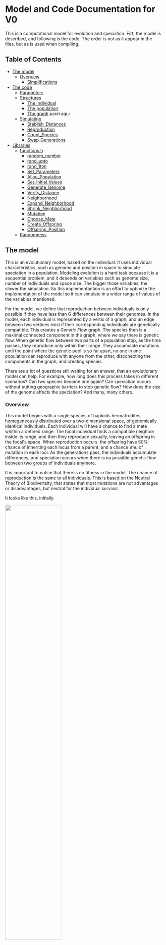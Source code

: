 # Model and Code Documentation for V0

This is a computational model for evolution and speciation. Firt, the model is described, and following is the code. The order is not as it appear in the files, but as is used when compiling.

## Table of Contents
- [The model](#model)
	- [Overview](#Overview)
		- [Simplifications](#simplifications)
- [The code](#code)
	- [Parameters](#parameters)
	- [Structures](#structure)
		- [The individual](#individual)
		- [The population](#population)
		- [The graph](#graph) parei aqui
	- [Simulating](#simulation)
		- [Stablish_Distances](#stablish_distances)
		- [Reproduction](#reproduction)
		- [Count_Species](#count_species)
		- [Swap_Generations](#swap_generations)
- [Libraries](#libraries)
	- [functions.h](#functionsh)
		- [random_number](#random_number)
		- [rand_upto](#rand_upto)
		- [rand_1ton](#rand_1ton)
		- [Set_Parameters](#set_parameters)
		- [Alloc_Population](#alloc_population)
		- [Set_Initial_Values](#set_initial_values)
		- [Generate_Genome](#generate_genome)
		- [Verify_Distance](#verify_distance)
		- [Neighborhood](#neighborhood)
		- [Expand_Neighborhood](#expand_neighborhood)
		- [Shrink_Neighborhood](#shrink_neighborhood)
		- [Mutation](#mutation)
		- [Choose_Mate](#choose_mate)
		- [Create_Offspring](#create_offspring)
		- [Offspring_Position](#offspring_position)
	- [Randomness](#random)

## The model <a name="model"></a>

This is an evolutionary model, based on the individual. It uses individual characteristics, such as genome and position in space to simulate speciation in a population. Modeling evolution is a hard task because it is a sequential problem, and it depends on variables such as genome size, number of individuals and space size. The bigger those variables, the slower the simulation. So this implementantion is an effort to optimize the implementation of the model so it can simulate in a wider range of values of the variables mentioned. 

For the model, we define that reproduction between individuals is only possible if they have less than G differences between their genomes. In the model, each individual is represented by a vertix of a graph, and an edge between two vertices exist if their corresponding individuals are genetically compatible. This creates a *Genetic Flow* graph. The species then is a maximal connected component in the graph, where we say there is genetic flow. When genetic flow between two parts of a population stop, as the time passes, they reproduce only within their range. They accumulate mutations until the point where the genetic pool is so far apart, no one in one population can reproduce with anyone from the other, disconecting the components in the graph, and creating species.

There are a lot of questions still waiting for an answer, that an evolutionary model can help. For example, how long does this process takes in different scenarios? Can two species become one again? Can speciation occurs without putting geographic barriers to stop genetic flow? How does the size of the genome affects the speciation? And many, many others.

### Overview <a name="overview"></a>

This model begins with a single species of haploids hermafrodites, homogeneously distributed over a two-dimensional space, of genomically identical individuals. Each individual will have a chance to find a mate whithin a defined range. The focal individual finds a compatible neighbor inside its range, and then they reproduce sexually, leaving an offspring in the focal's space. When reproduction occurs, the offspring have 50% chance of inheriting each locus from a parent, and a chance \mu of mutation in each loci. As the generations pass, the individuals accumulate differences, and speciation occurs when there is no possible genetic flow between two groups of individuals anymore.

It is important to notice that there is no fitness in the model. The chance of reproduction is the same to all individuals. This is based on the Neutral Theory of Biodivertsity, that states that most mutations are not advantages or disadvantages, but neutral for the individual survival.

It looks like this, initially:

<img src="./figs/firstDistribution.png" width="60%">

#### Simplifications <a name="simplifications"></a>
Any model needs simplifications and assumptions. The goal is to have simplifications that maintain the model meaningful. In the present work, simplifications are:

1. The genomes are a binary string
2. The generations don't overlap (mates come from the same generation)
3. There is no fitness
4. The population is in a stable state, it doesn't grow or shrink much

	_This simplification could be considered as the resource limit_

5. Two individuals can be in the same spot
6. The space is a toroid: the margins touch (see below). 

	_This avoids distortions because of border effects_

<img src="./figs/toroid.png" width="40%">

## Code <a name="code"></a>
File structure is as follows

```bash
main.c
	model.h
		species.h
			genome.h
				structures.h
					time.h
					math.h
					linkedlist.h
					random.h
						gsl_randist.h 
						gsl_rng.h  
```
The `.h` files are included in `include/`, and the corresponding `.c` file is included in `source/`.

### Parameters <a name="parameters"></a>

To begin the simulation, we have to tell the program what we want it to simulate, so in the main file we create an structure called `Parameters`, and set the initial values we want to

```c
//in main
info = Set_Parameters();
```

This structure `Parametes`is used to easily pass the values between functions. The names of the parameters are very self-explanatory.

```c
//in structures.h
>>> parameters include/structures.h
```
These parameters can be manually set to the desired values. To make simulation and tests, we are using the following:

<a name="set_parameters"></a>
```c
//in model.c
>>> Set_Parameters source/model.c
```
First, the structure info is allocated dynamically, and then the values are set. It returns a "Parameters" structure.

- `number_individuals`: system's carry capacity
- `population_size`: keeps the size of the focal population
- `population_size`: keeps the size of the population that is being created
- `reproductive_distance`: the maximum number of differences between two genomes of different individuals so they can reproduce
- `genome_size`: The size of their genetic code (fixed)
- `number_generations`: how long will the simulation last, in steps of time
- `lattice_length` and `lattice_width`: dimensions for the space
- `radius`: the distance an individual can look for mates
- `max_increase`: the maximum a radius can increase in the search for mates
- `dispersion`: the chance of the offspring dispersing
- `mutation`: the tax of genomic mutation
 
 The parameter `max neighbors` keeps the minimum number of neighboors an individual need around it, so it won't be considered isolated, because an isolated individual should not be able to reproduce and survive.

### Structures <a name="structures"></a>

#### The individual <a name="individual"></a>

An individual has the following structure.

```c
//in structures.h
>>> individual include/structures.h
```

The *genome* is a binary string of size B. The *species* and *species size* refer to the species each individual belomgs. Initially, each individual is it's own species of size 1. When the individuals are compared, they can be linked through those tags. 


- `genome`: binary sequence representing individual's genetic code
- `species` and `species_size`: refer to the species each individual belomgs. Initially, each individual is it's own species of size 1. When the individuals are compared, they can be linked through those tags. 
- `radius_increase`: keeps the increase on the individual radius. It can range from 0 to `info->max_increase` (see Parameters above).
- `x` and `y`: coordinates of individual's position in space
- `local_density`: keeps the number of other individuals around in a range of 5.
- `number_generations`: how long will the simulation last, in steps of time
- `*neighbors_address`: a vector to keep how many neighbors around with specific distance
- `compatible_neighbors`: a list of compatible neighbors
- `spatial_neighbors`: a list of all neighbors

#### The population <a name="population"></a>
A population is just a vector of individuals.
```c
//in structures.h
>>> population include/structures.h
```
Inside the model, there are only two populations held in memory at a time. In the following code, we declare and allocate this structures.

```c
//in main
Population progenitors;
Population offspring;

>>> main_alloc main.c
```

A place is defined in the lattice for each individual in the beggining of the simulation.

<a name="set_initial_position"></a>

```c
//in space.c
>>> Set_Initial_Position source/space.c
```
This function receives a Population, a Parametes structure and assigns a position to each of the individuals in the initial population.

parei aqui
#### The graph <a name="graph"></a>
It begins with one population with individuals, that have a genome, coordinates and a species (and it's list of compatible and spatial neighbors. At first, the individuals are identical, so **genetic flow** exists between all individuals. But further in time, the individuals accumulate diffences. In that case, genetic flow can be constructed as a **graph**, where the vertices corespond to individuals, and an edge exists between two vertices if the two individuals are genetically compatible (independently of geography), if they're compared.

Each vertix of the graph correpond to an individual. When two individuals are compared, if they are compatible, an edge between those individual is added. 

![](./figs/species.png)

In the image, each set of dots of the same color compose a species. As soon as genetic flow is stablished between a red and a yellow individual, they become the same species.

In graph theory, a subgraph that is not connected to anyone else, is a _**maximal connected component**_, as are the collection of dots of the same color and their arcs in the image above. That is what we are going to call a **species**.

In the implementation of this concept, the graph is not created as a separate structure, but works in form of linked-lists through representatives. The algorithim used to work with the graph is the `Union-Find`, where, if two individuals are compatible, we perorm the `Union`, where one individual's representative is assigned to be the other. This constructs a tree, as shown below:

![](./figs/UF.png)

This structure is used to count the number of maximal connected components: the species.

```c
// in structures
>>> Union_Find source/structures.c
```
The algorithm is recursive, and it finds the representative of each class and unite classes if any pair of two given classes are compatible. It is the fastest way to find components of a graph.

### Simulating <a name="simulation"></a>
After initializing the values and creating our structure, the actual program can be written in a few lines:

```c
//in main
>>> main_loop main.c
```

The `for` loop will iterate in the generations. First, `Stablish_Distances` compare each individual with everyone in it's radius and starts connecting the population as a graph. Then, the progenitors will reproduce among themselves, and their children will be put in the "offspring" population vector. Then, `Count_Species()` will count how many species compose the progenitors population, and then swap the offspring and progenitors vectors, which can be interpreted as the progenitors dying and the offspring growing up to be progenitors. The parent's data is not stored at this point.

### Stablish_Distances <a name="stablish_distances"></a>

The function "Stablish_Distances" is redundant, and not at all at it's final state.

```c
//in species.c
>>> Stablish_Distances source/species.c
```
The function receives a Population and the Parameters. It compares each of the individuals in the population with it's neighbors, looking for differences in their genome. If two individuals are sufficiently similar, an arc will be inserted between their vertices. If not, there will be no arc between them (if there were, in the previous population, this arc will be removed). Durting this process, it creates the list of possible partners in their range.

The time it takes to run this function is O(n^2).

#### Subfunctions

##### Verify_Distance <a name="verify_distance"></a>

To find out if two individuals are in the range of one another should be simple, just comparing coordinates, right? WRONG! The space is toroid! So that is important to check out.

```c
//in space.c
>>> Verify_Distance source/space.c
```

This is a boolean function, it returns 1 if the individuals are in the range of one another, and 0 if they're not. It receives the names of the individuals to compare, the population and the parameters, and returns 0 or 1. Because the lattice is a toroid, it one individual could be in range of the other, but in the other side of the lattice, it needs to be checked. With a simple circle equation, we can, at the end, determine if one individual is in range of the other. The focal's coordinates are `x0` and `y0`, and the mate's are `x` and `y`.

##### Compare_Genomes <a name="compare_genomes"></a>

```c
//in genome.c
>>> Compare_Genomes source/genome.c
```

This is a boolean function, it returns 1 if the individuals are compatible, and 0 otherwise. It receives the names of the individuals to compare, the population and the parameters, and returns 0 or 1.

### Reproduction <a name="reproduction"></a>

Now that we know the relationship between all the progenitors (which species they are) and have the graph keeping it, they will reproduce, creating the offspring population. 

```c
//in model.c
>>> Reproduction source/model.c
```
The function for Reproduction receives two population vectors and the Parameters. For every individual, if the population is at carry capacity and the individual in question is in a low density region, it can reproduce twice. If one or both conditions are violated, it will have only one offspring with a probability of 63%. With 37% chance, it will not reproduce, giving a chance to another individual in it's neighborhood to reproduce. This could be interpreted as another individual using the resources spared by the focal's death, occuping it's niche.

The function "Find_Neighborhood" just returns the number of possible partners in its range an individual has, because it is a headed linked list, and the head keeps the size of the list.

The subtle balance of parameters, in this function, indicates who lives and dies in the model, shaping all of the other characteristics of the population as a whole. 

#### Subfunctions

##### Choose_Mate <a name="choose_mate"></a>

The function `Choose_Mate` sorts one of those neighbors out:
```c
//in space.c
>>> Choose_Mate source/space.c
```

Each individual has a linked list of compatible neighbors. This function just randomly chooses between one of them, and returns it. If the list is empty, then mate = -1. A similar function is this one:

<a name="sort_neighbor"></a>

```c
//in space.c
>>> Sort_Neighbor source/space.c
```

where this function is used to sort a neighbor in all the neighborhood, not just in the compatible one.

Another function that is necessary for 

```c
//in space.c
>>> Choose_Other source/space.c
```

This function chooses another individual around the focal to reproduce in its place. It looks twice for each increase in the radius, until it finds someone or increases the radius too much. It also looks one time more in the default radius.

Back to the reproduction, after choosing a mate, we ...

##### Create_Offspring <a name="create_offspring"></a>

```c
//in model.c 
>>> Create_Offspring source/model.c
```

This function defines the offspring's position and genome:

###### Offspring_Position <a name="offspring_position"></a>

```c
//in space.c
>>> Offspring_Position source/space.c
```

With 99% chance, the baby will be in the exact same spot as the focal parent. But it can move with 1% chance. If it moves, it sorts a radius `r` and an angle `theta`, so the whole area of the circle around the focal is covered. 

note: I don't know if sorting `theta` like this is the best option, if all the distribuitions are equally possible.

###### Offspring_Genome <a name="offspring_genome"></a>

```c
//in genome.c
>>> Offspring_Genome source/genome.c
```

The offspring gets each loci from any of its parents, with 50% chance from each.

After reproduction, we have two populations, the progenitors and the offspring.

### Count_Species <a name="count_species"></a>

To count how many species we have on the progenitors population, we will use the graph, and analise how many **maximal connected components** there are. For this, we use the algorithm `Union-Find`.

```c
//in species.c
>>> Count_Species source/species.c
```
It just calls the modified Depht-First Search

```c
//in structures.c
>>> Union_Find source/structures.c
```

This pair of functions uses recursion to find maximal connected components on this graph. It also assigns the "species" item to the progenitors.

### Swap_Generations <a name="swap_generations"></a>

After all this, our progenitors will die, because that's the circle of life. On the bright side, the offspring will become progenitors! Computationaly, creating all the structures again would be costy. We recicle the vectors, just swaping the populations pointers. All the content of "offspring" will be overwritten in the next iteration.

```c
//in structures.c
>>> Swap_Generations source/structures.c
```

Then, [repeat](#simulation).

After reproduction, we have two populations, the progenitors and the offspring.

### Finishing
After finnishing all the simulation, we need to free the stack.

```c
//in main
>>> main_free main.c
```
There has to be the same numbers of `alloc`s~ and `free`s, and finish the program.
```c
//in main
return 0;
```

## Final Considerations

If you are still reading, ~~congratulations~~ thank you very much! The text and the code are in construction, so email me any tips, errors or doubts at irina.lerner@usp.br or iri.lerner@gmail.com. You can also clone this file, commit your suggestions and create a pull request!

The following section is for documentation.

## Randomness <a name="random"></a>
To keep the model neutral, randomness is necessary. To do that, we are using the `C` random number generator, `rand()`, and `gsl_rng`, the random number generator of Gnu Scientific Library (Ref). Beggining from one specific value, `rand()` returns the same "random numbers" in the same order. So, to test the model, we can seed a fixed value. For multiple simulations, we use the time as seed for the function

```c
//in main
srand (time(&t));
GLOBAL_RNG = gsl_rng_alloc (gsl_rng_taus);
gsl_rng_set (GLOBAL_RNG, (int) time(NULL));
```
To keep the random numbers in a desired interval, the following functions can be used. They are in `source/random.c`

<a name="random_number"></a>

When a random number between 0 and 1, excluding both 0 and 1, is needed:

```c
>>> random_number source/random.c
```

<a name="rand_upto"></a>

To achieve an integer between 0 and a value, this function that generates an integer up to n cam be used.
```c
>>> rand_upto source/random.c
```

<a name="rand_1ton"></a>

To achieve an integer between 0 and a value, this function that generates an integer up to n cam be used.
```c
>>> rand_1ton source/random.c
```
